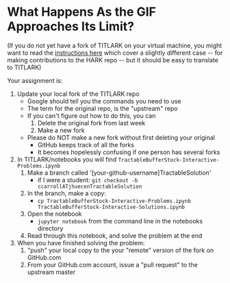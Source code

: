 # What Happens As the GIF Approaches Its Limit?

(If you do not yet have a fork of TITLARK on your virtual machine, you might want to read the [instructions here](https://github.com/econ-ark/HARK/blob/master/doc/guides/contributing/issues.md#linking-your-fork-to-your-local-clone) which cover a slightly different case -- for making contributions to the HARK repo -- but it should be easy to translate to TITLARK)

Your assignment is:

1. Update your local fork of the TITLARK repo 
   * Google should tell you the commands you need to use
   * The term for the original repo, is the "upstream" repo
   * If you can't figure out how to do this, you can
      1. Delete the original fork from last week
	  1. Make a new fork
   * Please do NOT make a new fork without first deleting your original
      * GitHub keeps track of all the forks
	  * It becomes hopelessly confusing if one person has several forks
1. In TITLARK/notebooks you will find `TractableBufferStock-Interactive-Problems.ipynb`
   1. Make a branch called '[your-github-username]TractableSolution'
	  * if I were a student: `git checkout -b ccarrollATjhueconTractableSolution`
   1. In the branch, make a copy:
      * `cp TractableBufferStock-Interactive-Problems.ipynb TractableBufferStock-Interactive-Solutions.ipynb`
   1. Open the notebook
      * `jupyter notebook` from the command line in the notebooks directory
   1.  Read through this notebook, and solve the problem at the end
1. When you have finished solving the problem:
   1. "push" your local copy to the your "remote" version of the fork on GitHub.com
   1. From your GitHub.com account, issue a "pull request" to the upstream master
